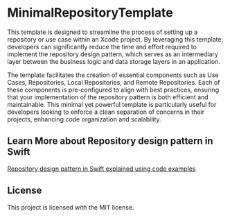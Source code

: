 # MinimalRepositoryTemplate

This template is designed to streamline the process of setting up a repository or use case within an Xcode project. By leveraging this template, developers can significantly reduce the time and effort required to implement the repository design pattern, which serves as an intermediary layer between the business logic and data storage layers in an application.

The template facilitates the creation of essential components such as Use Cases, Repositories, Local Repositories, and Remote Repositories. Each of these components is pre-configured to align with best practices, ensuring that your implementation of the repository pattern is both efficient and maintainable. This minimal yet powerful template is particularly useful for developers looking to enforce a clean separation of concerns in their projects, enhancing code organization and scalability.

## Learn More about Repository design pattern in Swift
[Repository design pattern in Swift explained using code examples](https://www.avanderlee.com/swift/repository-design-pattern/)

## License
This project is licensed with the MIT license.
